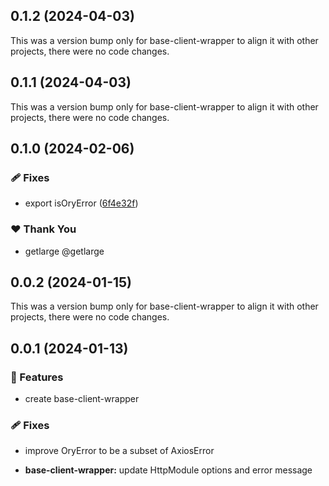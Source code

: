 ## 0.1.2 (2024-04-03)

This was a version bump only for base-client-wrapper to align it with other projects, there were no code changes.

## 0.1.1 (2024-04-03)

This was a version bump only for base-client-wrapper to align it with other projects, there were no code changes.

## 0.1.0 (2024-02-06)


### 🩹 Fixes

- export isOryError ([6f4e32f](https://github.com/getlarge/nestjs-ory-integration/commit/6f4e32f))


### ❤️  Thank You

- getlarge @getlarge

## 0.0.2 (2024-01-15)

This was a version bump only for base-client-wrapper to align it with other projects, there were no code changes.

## 0.0.1 (2024-01-13)

### 🚀 Features

- create base-client-wrapper

### 🩹 Fixes

- improve OryError to be a subset of AxiosError

- **base-client-wrapper:** update HttpModule options and error message
